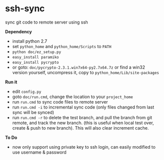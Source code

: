 ssh-sync
========

sync git code to remote server using ssh

**Dependency**
* install python 2.7
* set `python_home` and `python_home/Scripts` to `PATH`
* `python doc/ez_setup.py`
* `easy_install paramiko`
* `easy_install pycrypto` 
 * or goto: `doc/pycrypto-2.3.1.win7x64-py2.7x64.7z` or find a win32 version yourself, uncompress it, copy to `python_home/Lib/site-packages`
 
**Run it**
* edit `config.py`
* goto `doc/run.cmd`, change the location to your `project_home`
* run `run.cmd` to sync code files to remote server
* run `run.cmd -i` to incremental sync code (only files changed from last sync will be synced)
* run `run.cmd -r` to delete the test branch, and pull the branch from git remote, and track the new branch. (this is useful when local test over, create & push to new branch). This will also clear increment cache.

**To Do**
* now only support using private key to ssh login, can easily modified to use username & password
